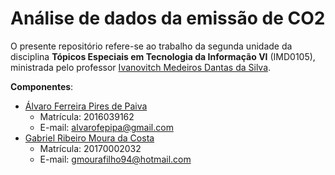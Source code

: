 # Análise de dados da emissão de CO2
O presente repositório refere-se ao trabalho da segunda unidade da disciplina **Tópicos Especiais em Tecnologia da Informação VI** (IMD0105), ministrada pelo professor [Ivanovitch Medeiros Dantas da Silva](https://github.com/ivanovitchm).

**Componentes**:
- <a href="https://github.com/alvarofpp">Álvaro Ferreira Pires de Paiva</a>
  - Matrícula: 2016039162
  - E-mail: alvarofepipa@gmail.com
- <a href="https://github.com/Bib7">Gabriel Ribeiro Moura da Costa</a>
  - Matrícula: 20170002032
  - E-mail: gmourafilho94@hotmail.com
